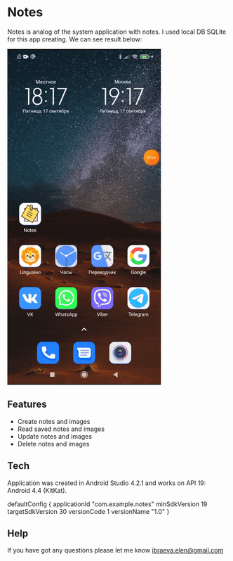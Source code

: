 # Notes

Notes is analog of the system application with notes.
I used local DB SQLite for this app creating.
We can see result below: 

![](https://raw.githubusercontent.com/ElenaIbr/Notes/master/notes_demo.gif)


## Features

- Create notes and images
- Read saved notes and images
- Update notes and images
- Delete notes and images

## Tech

Application was created in Android Studio 4.2.1 and works on API 19: Android 4.4 (KitKat).

defaultConfig {
        applicationId "com.example.notes"
        minSdkVersion 19
        targetSdkVersion 30
        versionCode 1
        versionName "1.0"
    }

## Help

If you have got any questions please let me know ibraeva.elen@gmail.com




